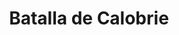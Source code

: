 ﻿---
title: "Batalla de Calobrie"
permalink: periodes_587.html
layout: periode
dataInici: 1078
sidebar: periodes
pares:
  - id: 297
    title: "Imperio Bizantino"
    dataInici: "(395)"
    dataFi: "(1453)"

fills:
jocsPrincipals:
jocsEscenaris:
jocsEpoca:
  - title: "À la charge: Normands et Byzantins"
    bggId: 46991
    escenari: "Kalavryai"
    dataInici: 
    dataFi: 

jocsEpocaEscenaris:
---

